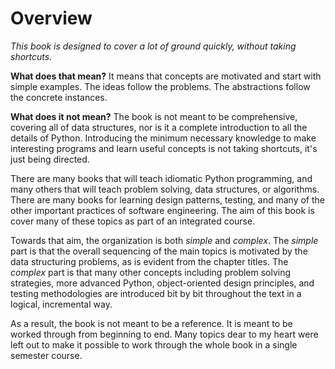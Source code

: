 
# Overview

*This book is designed to cover a lot of ground quickly, without taking shortcuts.*

**What does that mean?**
It means that concepts are motivated and start with simple examples.
The ideas follow the problems.
The abstractions follow the concrete instances.

**What does it not mean?**
The book is not meant to be comprehensive, covering all of data structures,
nor is it a complete introduction to all the details of Python.
Introducing the minimum necessary knowledge to make interesting programs and learn useful concepts is not taking shortcuts, it's just being directed.

There are many books that will teach idiomatic Python programming, and many others that will teach problem solving, data structures, or algorithms.
There are many books for learning design patterns, testing, and many of the other important practices of software engineering.
The aim of this book is cover many of these topics as part of an integrated course.

Towards that aim, the organization is both *simple* and *complex*.
The *simple* part is that the overall sequencing of the main topics is motivated by the data structuring problems, as is evident from the chapter titles.
The *complex* part is that many other concepts including problem solving strategies, more advanced Python, object-oriented design principles, and testing methodologies are introduced bit by bit throughout the text in a logical, incremental way.

As a result, the book is not meant to be a reference.
It is meant to be worked through from beginning to end.
Many topics dear to my heart were left out to make it possible to work through the whole book in a single semester course.
